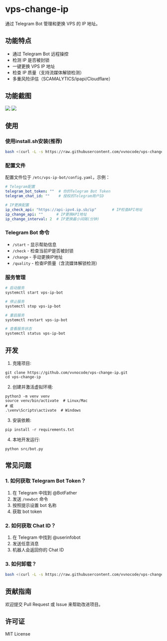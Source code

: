 # vps-change-ip
通过 Telegram Bot 管理和更换 VPS 的 IP 地址。

## 功能特点
- 通过 Telegram Bot 远程操控
- 检测 IP 是否被封锁
- 一键更换 VPS IP 地址
- 检查 IP 质量（支持流媒体解锁检测）
- 多重风险评估（SCAMALYTICS/ipapi/Cloudflare）

## 功能截图

![](https://s1.locimg.com/2024/11/30/e398e32547df3.png)
![](https://s1.locimg.com/2024/11/30/286793070c710.png)

## 使用

### 使用install.sh安装(推荐)
```bash
bash <(curl -L -s https://raw.githubusercontent.com/vvnocode/vps-change-ip/refs/heads/main/install.sh)
```

### 配置文件
配置文件位于 `/etc/vps-ip-bot/config.yaml`，示例：
```yaml
# Telegram配置
telegram_bot_token: ""  # 你的Telegram Bot Token
telegram_chat_id: ""    # 授权的Telegram用户ID

# IP更换配置
ip_check_api: "https://api-ipv4.ip.sb/ip"       # IP检查API地址
ip_change_api: ""      # IP更换API地址
ip_change_interval: 2  # IP更换最小间隔(分钟)
```

### Telegram Bot 命令
- `/start` - 显示帮助信息
- `/check` - 检查当前IP是否被封锁
- `/change` - 手动更换IP地址
- `/quality` - 检查IP质量（含流媒体解锁检测）

### 服务管理
```bash
# 启动服务
systemctl start vps-ip-bot

# 停止服务
systemctl stop vps-ip-bot

# 重启服务
systemctl restart vps-ip-bot

# 查看服务状态
systemctl status vps-ip-bot
```

## 开发

1. 克隆项目:
```shell
git clone https://github.com/vvnocode/vps-change-ip.git
cd vps-change-ip
```

2. 创建并激活虚拟环境:
```shell
python3 -m venv venv
source venv/bin/activate  # Linux/Mac
# 或
.\venv\Scripts\activate  # Windows
```

3. 安装依赖:
```shell
pip install -r requirements.txt
```

4. 本地开发运行:
```shell
python src/bot.py
```

## 常见问题

### 1. 如何获取 Telegram Bot Token？
1. 在 Telegram 中找到 @BotFather
2. 发送 `/newbot` 命令
3. 按照提示设置 bot 名称
4. 获取 bot token

### 2. 如何获取 Chat ID？
1. 在 Telegram 中找到 @userinfobot
2. 发送任意消息
3. 机器人会返回你的 Chat ID

### 3. 如何卸载？
```bash
bash <(curl -L -s https://raw.githubusercontent.com/vvnocode/vps-change-ip/refs/heads/main/install.sh) uninstall
```

## 贡献指南
欢迎提交 Pull Request 或 Issue 来帮助改进项目。

## 许可证
MIT License